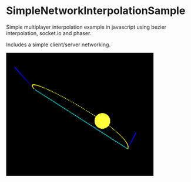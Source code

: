 # SimpleNetworkInterpolationSample
Simple multiplayer interpolation example in javascript using bezier interpolation, socket.io and phaser.

Includes a simple client/server networking.

![Screenshot](/img/screencap.png?raw=true "Screenshot")
